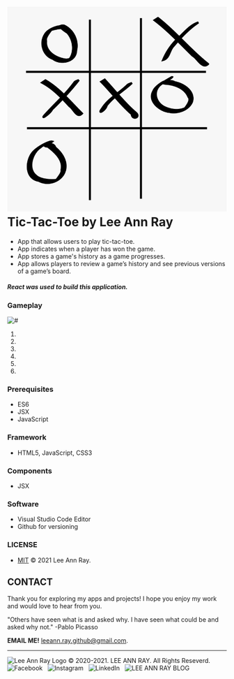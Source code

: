 # <img src="/images/tictactoe.png" alt="Tic-Tac-Toe" width="700px"/> Tic-Tac-Toe by Lee Ann Ray

- App that allows users to play tic-tac-toe.
- App indicates when a player has won the game.
- App stores a game's history as a game progresses.
- App allows players to review a game’s history and see previous versions of a game’s board.

##### React was used to build this application.

### Gameplay

<img src="./" alt="#" width="500">

1.
2.
3.
4.
5.
6.

### Prerequisites

- ES6
- JSX
- JavaScript

<!-- ### Version

- **2103180934**
  ✔ Last Update @done (March 24th 2021, 13:48) -->

### Framework

- HTML5, JavaScript, CSS3

### Components

- JSX
<!-- Bootstrap, Google Fonts, SVG -->

### Software

- Visual Studio Code Editor
- Github for versioning

<!-- ### CONTRIBUTE

- A [contributing guideline](https://github.com/kratuvwxyz/CONTRIBUTE) available. -->

### LICENSE

- [MIT](https://github.com/leeannray/LICENSE) © 2021 Lee Ann Ray.

## CONTACT

Thank you for exploring my apps and projects! I hope you enjoy my work and would love to hear from you.

"Others have seen what is and asked why. I have seen what could be and asked why not." -Pablo Picasso

**EMAIL ME!** <a href="mailto:leeann.n.ray@gmail.com?Subject=Message from Github">leeann.ray.github@gmail.com</a>.

<hr />

<img src="#" alt="Lee Ann Ray Logo" width="250px"/> &copy; 2020-2021. <a href="#" target="_blank" style="text-decoration:none;">LEE ANN RAY</a>. All Rights Reseverd. &#160;
<a href="#" target="_blank" style="text-decoration:none;"><img src="#" alt="Facebook" width="25" /></a> &#160;
<a href="https://www.instagram.com/whatdotheycallit" target="_blank" style="text-decoration:none;"><img src="#" alt="Instagram" width="25" /></a> &#160;
<a href="https://www.linkedin.com/leeannnorman1988" target="_blank" style="text-decoration:none;"><img src="#" alt="LinkedIn" width="25" /></a> &#160;
<a href="#" target="_blank" style="text-decoration:none;"><img src="#" alt="LEE ANN RAY BLOG" width="25" /></a> &#160;

<!-- # Getting Started with Create React App

This project was bootstrapped with [Create React App](https://github.com/facebook/create-react-app).

## Available Scripts

In the project directory, you can run:

### `yarn start`

Runs the app in the development mode.\
Open [http://localhost:3000](http://localhost:3000) to view it in the browser.

The page will reload if you make edits.\
You will also see any lint errors in the console.

### `yarn test`

Launches the test runner in the interactive watch mode.\
See the section about [running tests](https://facebook.github.io/create-react-app/docs/running-tests) for more information.

### `yarn build`

Builds the app for production to the `build` folder.\
It correctly bundles React in production mode and optimizes the build for the best performance.

The build is minified and the filenames include the hashes.\
Your app is ready to be deployed!

See the section about [deployment](https://facebook.github.io/create-react-app/docs/deployment) for more information.

### `yarn eject`

**Note: this is a one-way operation. Once you `eject`, you can’t go back!**

If you aren’t satisfied with the build tool and configuration choices, you can `eject` at any time. This command will remove the single build dependency from your project.

Instead, it will copy all the configuration files and the transitive dependencies (webpack, Babel, ESLint, etc) right into your project so you have full control over them. All of the commands except `eject` will still work, but they will point to the copied scripts so you can tweak them. At this point you’re on your own.

You don’t have to ever use `eject`. The curated feature set is suitable for small and middle deployments, and you shouldn’t feel obligated to use this feature. However we understand that this tool wouldn’t be useful if you couldn’t customize it when you are ready for it.

## Learn More

You can learn more in the [Create React App documentation](https://facebook.github.io/create-react-app/docs/getting-started).

To learn React, check out the [React documentation](https://reactjs.org/).

### Code Splitting

This section has moved here: [https://facebook.github.io/create-react-app/docs/code-splitting](https://facebook.github.io/create-react-app/docs/code-splitting)

### Analyzing the Bundle Size

This section has moved here: [https://facebook.github.io/create-react-app/docs/analyzing-the-bundle-size](https://facebook.github.io/create-react-app/docs/analyzing-the-bundle-size)

### Making a Progressive Web App

This section has moved here: [https://facebook.github.io/create-react-app/docs/making-a-progressive-web-app](https://facebook.github.io/create-react-app/docs/making-a-progressive-web-app)

### Advanced Configuration

This section has moved here: [https://facebook.github.io/create-react-app/docs/advanced-configuration](https://facebook.github.io/create-react-app/docs/advanced-configuration)

### Deployment

This section has moved here: [https://facebook.github.io/create-react-app/docs/deployment](https://facebook.github.io/create-react-app/docs/deployment)

### `yarn build` fails to minify

This section has moved here: [https://facebook.github.io/create-react-app/docs/troubleshooting#npm-run-build-fails-to-minify](https://facebook.github.io/create-react-app/docs/troubleshooting#npm-run-build-fails-to-minify) -->
